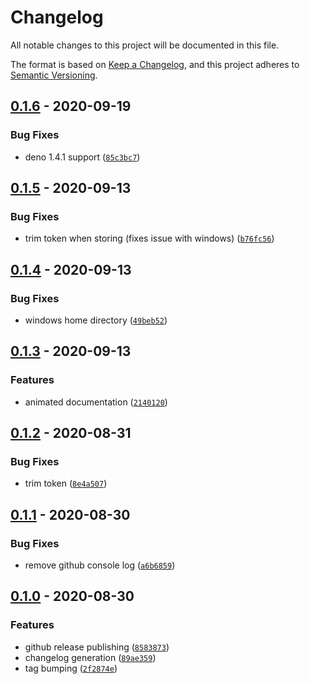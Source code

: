 # Changelog

All notable changes to this project will be documented in this file.

The format is based on [Keep a Changelog],
and this project adheres to [Semantic Versioning].

## [0.1.6] - 2020-09-19

### Bug Fixes

- deno 1.4.1 support ([`85c3bc7`])

## [0.1.5] - 2020-09-13

### Bug Fixes

- trim token when storing (fixes issue with windows) ([`b76fc56`])

## [0.1.4] - 2020-09-13

### Bug Fixes

- windows home directory ([`49beb52`])

## [0.1.3] - 2020-09-13

### Features

- animated documentation ([`2140120`])

## [0.1.2] - 2020-08-31

### Bug Fixes

- trim token ([`8e4a507`])

## [0.1.1] - 2020-08-30

### Bug Fixes

- remove github console log ([`a6b6859`])

## [0.1.0] - 2020-08-30

### Features

- github release publishing ([`8583873`])
- changelog generation ([`89ae359`])
- tag bumping ([`2f2874e`])

[keep a changelog]: https://keepachangelog.com/en/1.0.0/
[semantic versioning]: https://semver.org/spec/v2.0.0.html
[0.1.6]: https://github.com/denosaurs/release/compare/0.1.5...0.1.6
[`85c3bc7`]: https://github.com/denosaurs/release/commit/85c3bc72bba8c59c74f5353980f83c806d0ab36b
[0.1.5]: https://github.com/denosaurs/release/compare/0.1.4...0.1.5
[`b76fc56`]: https://github.com/denosaurs/release/commit/b76fc567a5918a938ed578885beb6cc667bc3a91
[0.1.4]: https://github.com/denosaurs/release/compare/0.1.3...0.1.4
[`49beb52`]: https://github.com/denosaurs/release/commit/49beb522546aaceac3124e033661863f0e3d617e
[0.1.3]: https://github.com/denosaurs/release/compare/0.1.2...0.1.3
[`2140120`]: https://github.com/denosaurs/release/commit/214012013594c5b3831c5a006a22bd5306a13fdd
[0.1.2]: https://github.com/denosaurs/release/compare/0.1.1...0.1.2
[`8e4a507`]: https://github.com/denosaurs/release/commit/8e4a5070af25a568b6a9b8d313edd2fe20cc8882
[0.1.1]: https://github.com/denosaurs/release/compare/0.1.0...0.1.1
[`a6b6859`]: https://github.com/denosaurs/release/commit/a6b685915b06495c798cacb0c58617e9e5dcfbc6
[0.1.0]: https://github.com/denosaurs/release/compare/0.1.0
[`8583873`]: https://github.com/denosaurs/release/commit/85838731e5e9228a49d7d5247cbabd7762b7cc76
[`89ae359`]: https://github.com/denosaurs/release/commit/89ae3595e01f11e4a12aa712b61374dfeabf80ab
[`2f2874e`]: https://github.com/denosaurs/release/commit/2f2874e4eb7365dda87f0ce9d2d7f173aec1ebcf

